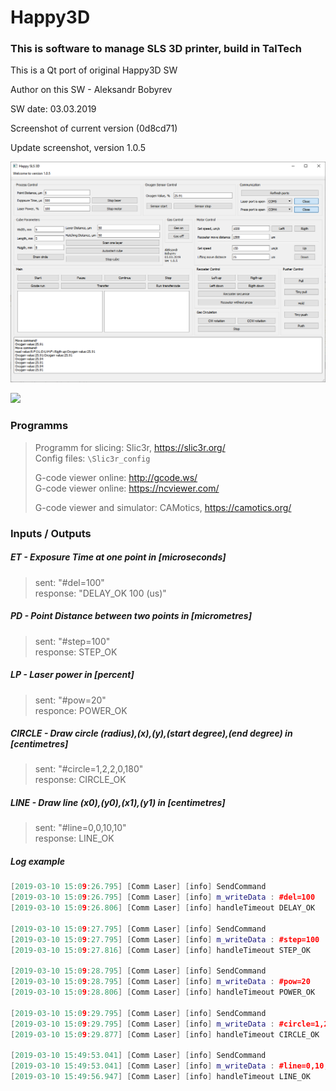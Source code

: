 # Happy3D

### This is software to manage SLS 3D printer, build in TalTech

This is a Qt port of original Happy3D SW

Author on this SW - Aleksandr Bobyrev

SW date: 03.03.2019

Screenshot of current version (0d8cd71) 

Update screenshot, version 1.0.5

![](https://github.com/Anaga/Happy3D-Qt/blob/master/Img/ScrinshotV5.png)

![](C:\Users\aleks\Documents\GitHub\Happy3D-Qt\Img\ScrinshotV1.0.2.png)

### Programms
> Programm for slicing: Slic3r, https://slic3r.org/  
> Config files: `\Slic3r_config`  
>  
> G-code viewer online: http://gcode.ws/  
> G-code viewer online: https://ncviewer.com/  
>  
> G-code viewer and simulator: CAMotics, https://camotics.org/   

### Inputs / Outputs

##### ET - Exposure Time at one point in [microseconds]

> sent: "#del=100"  
> response: "DELAY_OK	100 (us)"   

##### PD - Point Distance between two points in [micrometres]

> sent: "#step=100"  
> response: STEP_OK  

##### LP - Laser power in [percent]

> sent: "#pow=20"  
> responce: POWER_OK  

##### CIRCLE - Draw circle (radius),(x),(y),(start degree),(end degree) in [centimetres]

> sent: "#circle=1,2,2,0,180"  
> response: CIRCLE_OK  

##### LINE - Draw line (x0),(y0),(x1),(y1) in [centimetres]

> sent: "#line=0,0,10,10"  
> response: LINE_OK  

##### Log example

```c++
[2019-03-10 15:09:26.795] [Comm Laser] [info] SendCommand
[2019-03-10 15:09:26.795] [Comm Laser] [info] m_writeData : #del=100
[2019-03-10 15:09:26.806] [Comm Laser] [info] handleTimeout DELAY_OK	100 (us)

[2019-03-10 15:09:27.795] [Comm Laser] [info] SendCommand
[2019-03-10 15:09:27.795] [Comm Laser] [info] m_writeData : #step=100
[2019-03-10 15:09:27.816] [Comm Laser] [info] handleTimeout STEP_OK

[2019-03-10 15:09:28.795] [Comm Laser] [info] SendCommand
[2019-03-10 15:09:28.795] [Comm Laser] [info] m_writeData : #pow=20
[2019-03-10 15:09:28.806] [Comm Laser] [info] handleTimeout POWER_OK

[2019-03-10 15:09:29.795] [Comm Laser] [info] SendCommand
[2019-03-10 15:09:29.795] [Comm Laser] [info] m_writeData : #circle=1,2,2,0,180
[2019-03-10 15:09:29.877] [Comm Laser] [info] handleTimeout CIRCLE_OK

[2019-03-10 15:49:53.041] [Comm Laser] [info] SendCommand
[2019-03-10 15:49:53.041] [Comm Laser] [info] m_writeData : #line=0,10,10,0
[2019-03-10 15:49:56.947] [Comm Laser] [info] handleTimeout LINE_OK
```




